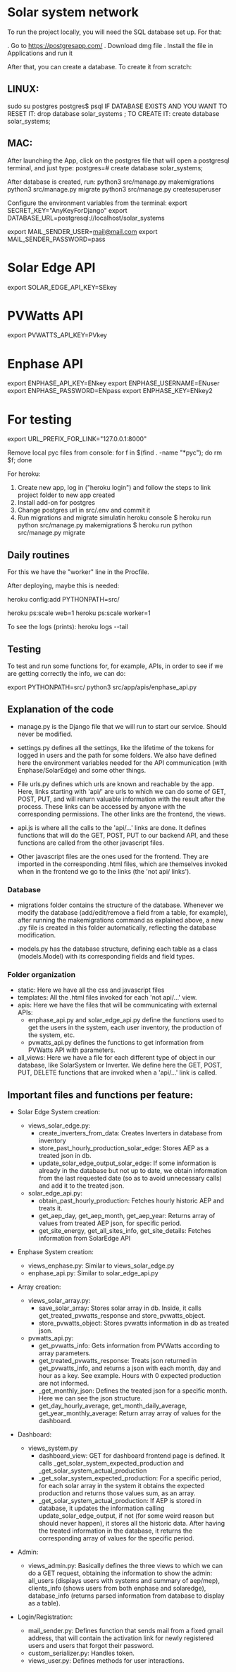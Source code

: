 # Solar system network


To run the project locally, you will need the SQL database set up. For that:

. Go to https://postgresapp.com/
. Download dmg file
. Install the file in Applications and run it

After that, you can create a database. To create it from scratch:
## LINUX:
sudo su postgres
postgres$ psql
IF DATABASE EXISTS AND YOU WANT TO RESET IT:
drop database solar_systems ;
TO CREATE IT:
create database solar_systems;

## MAC:
After launching the App, click on the postgres file that will open a postgresql terminal, and just type:
postgres=# create database solar_systems;

After database is created, run:
python3 src/manage.py makemigrations
python3 src/manage.py migrate
python3 src/manage.py createsuperuser

Configure the environment variables from the terminal:
export SECRET_KEY="AnyKeyForDjango"
export DATABASE_URL=postgresql://localhost/solar_systems

export MAIL_SENDER_USER=mail@mail.com
export MAIL_SENDER_PASSWORD=pass

# Solar Edge API
export SOLAR_EDGE_API_KEY=SEkey

# PVWatts API
export PVWATTS_API_KEY=PVkey

# Enphase API
export ENPHASE_API_KEY=ENkey
export ENPHASE_USERNAME=ENuser
export ENPHASE_PASSWORD=ENpass
export ENPHASE_KEY=ENkey2

# For testing
export URL_PREFIX_FOR_LINK="127.0.0.1:8000"

Remove local pyc files from console: for f in $(find . -name "*pyc"); do rm $f; done

For heroku:

1) Create new app, log in ("heroku login") and follow the steps to link project folder to new app created
2) Install add-on for postgres
3) Change postgres url in src/.env and commit it
4) Run migrations and migrate simulatin heroku console
$ heroku run python src/manage.py makemigrations
$ heroku run python src/manage.py migrate

## Daily routines

For this we have the "worker" line in the Procfile.

After deploying, maybe this is needed:

heroku config:add PYTHONPATH=src/

heroku ps:scale web=1
heroku ps:scale worker=1

To see the logs (prints):
heroku logs --tail

## Testing

To test and run some functions for, for example, APIs, in order to see if we are getting correctly the info, we can do:

export PYTHONPATH=src/
python3 src/app/apis/enphase_api.py

## Explanation of the code

* manage.py is the Django file that we will run to start our service. Should never be modified.

* settings.py defines all the settings, like the lifetime of the tokens for logged in users and the path for some folders.
We also have defined here the environment variables needed for the API communication (with Enphase/SolarEdge) and some other things.

* File urls.py defines which urls are known and reachable by the app. Here, links starting with 'api/' are urls to which we can do some of GET, POST, PUT, and will return valuable information with the result after the process. These links can be accessed by anyone with the corresponding permissions.
The other links are the frontend, the views.

* api.js is where all the calls to the 'api/...' links are done. It defines functions that will do the GET, POST, PUT to our backend API, and these functions are called from the other javascript files.

* Other javascript files are the ones used for the frontend. They are imported in the corresponding .html files, which are themselves invoked when in the frontend we go to the links (the 'not api/ links').

### Database

* migrations folder contains the structure of the database. Whenever we modify the database (add/edit/remove a field from a table, for example), after running the makemigrations command as explained above, a new .py file is created in this folder automatically, reflecting the database modification.

* models.py has the database structure, defining each table as a class (models.Model) with its corresponding fields and field types.

### Folder organization

* static: Here we have all the css and javascript files
* templates: All the .html files invoked for each 'not api/...' view.
* apis: Here we have the files that will be communicating with external APIs:
  - enphase_api.py and solar_edge_api.py define the functions used to get the users in the system, each user inventory, the production of the system, etc.
  - pvwatts_api.py defines the functions to get information from PVWatts API with parameters.
* all_views: Here we have a file for each different type of object in our database, like SolarSystem or Inverter. We define here the GET, POST, PUT, DELETE functions that are invoked when a 'api/...' link is called.

## Important files and functions per feature:

* Solar Edge System creation:
  - views_solar_edge.py:
    + create_inverters_from_data: Creates Inverters in database from inventory
    + store_past_hourly_production_solar_edge: Stores AEP as a treated json in db.
    + update_solar_edge_output_solar_edge: If some information is already in the database but not up to date, we obtain information from the last requested date (so as to avoid unnecessary calls) and add it to the treated json.
  - solar_edge_api.py:
    + obtain_past_hourly_production: Fetches hourly historic AEP and treats it.
    + get_aep_day, get_aep_month, get_aep_year: Returns array of values from treated AEP json, for specific period.
    + get_site_energy, get_all_sites_info, get_site_details: Fetches information from SolarEdge API

* Enphase System creation:
  - views_enphase.py: Similar to views_solar_edge.py
  - enphase_api.py: Similar to solar_edge_api.py

* Array creation:
  - views_solar_array.py:
    + save_solar_array: Stores solar array in db. Inside, it calls get_treated_pvwatts_response and store_pvwatts_object.
    + store_pvwatts_object: Stores pvwatts information in db as treated json.
  - pvwatts_api.py:
    + get_pvwatts_info: Gets information from PVWatts according to array parameters.
    + get_treated_pvwatts_response: Treats json returned in get_pvwatts_info, and returns a json with each month, day and hour as a key. See example. Hours with 0 expected production are not informed.
    + _get_monthly_json: Defines the treated json for a specific month. Here we can see the json structure.
    + get_day_hourly_average, get_month_daily_average, get_year_monthly_average: Return array array of values for the dashboard.

* Dashboard:
  - views_system.py
    + dashboard_view: GET for dashboard frontend page is defined. It calls _get_solar_system_expected_production and _get_solar_system_actual_production
    + _get_solar_system_expected_production: For a specific period, for each solar array in the system it obtains the expected production and returns those values sum, as an array.
    + _get_solar_system_actual_production: If AEP is stored in database, it updates the information calling update_solar_edge_output, if not (for some weird reason but should never happen), it stores all the historic data. After having the treated information in the database, it returns the corresponding array of values for the specific period.

* Admin:
  - views_admin.py: Basically defines the three views to which we can do a GET request, obtaining the information to show the admin: all_users (displays users with systems and summary of aep/mep), clients_info (shows users from both enphase and solaredge), database_info (returns parsed information from database to display as a table).

* Login/Registration:
  - mail_sender.py: Defines function that sends mail from a fixed gmail address, that will contain the activation link for newly registered users and users that forgot their password.
  - custom_serializer.py: Handles token.
  - views_user.py: Defines methods for user interactions.
